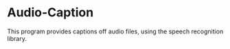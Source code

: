 # Audio-Caption
This program provides captions off audio files, using the speech recognition library.
